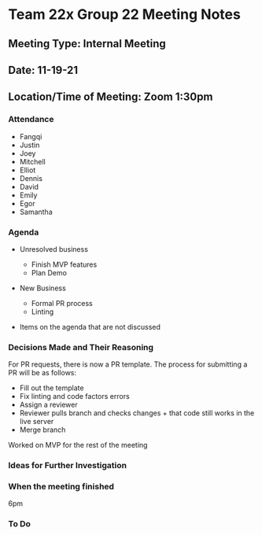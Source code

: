 # Team 22x Group 22 Meeting Notes

## Meeting Type: Internal Meeting

## Date: 11-19-21

## Location/Time of Meeting:  Zoom 1:30pm

### Attendance

* Fangqi 
* Justin 
* Joey 
* Mitchell 
* Elliot 
* Dennis 
* David 
* Emily
* Egor
* Samantha

### Agenda

- Unresolved business
    * Finish MVP features
    * Plan Demo

- New Business
    * Formal PR process
    * Linting
    
- Items on the agenda that are not discussed

### Decisions Made and Their Reasoning

For PR requests, there is now a PR template. The process for submitting a PR will be as follows:
- Fill out the template 
- Fix linting and code factors errors
- Assign a reviewer 
- Reviewer pulls branch and checks changes + that code still works in the live server
- Merge branch

Worked on MVP for the rest of the meeting

### Ideas for Further Investigation

### When the meeting finished
6pm

### To Do

